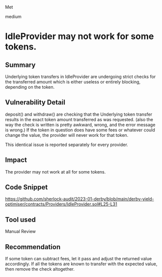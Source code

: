 Met

medium

# IdleProvider may not work for some tokens.

## Summary
Underlying token transfers in IdleProvider are undergoing strict checks for the transferred amount which is either useless or entirely blocking, depending on the token.
## Vulnerability Detail
deposit() and withdraw() are checking that the Underlying token transfer results in the exact token amount transferred as was requested.
(also the way the check is written is pretty awkward, wrong, and the error message is wrong.)
If the token in question does have some fees or whatever could change the value, the provider will never work for that token.

This identical issue is reported separately for every provider.
## Impact
The provider may not work at all for some tokens.
## Code Snippet
https://github.com/sherlock-audit/2023-01-derby/blob/main/derby-yield-optimiser/contracts/Providers/IdleProvider.sol#L25-L31
## Tool used

Manual Review

## Recommendation
If some token can subtract fees, let it pass and adjust the returned value accordingly. If all the tokens are known to transfer with the expected value, then remove the check altogether.